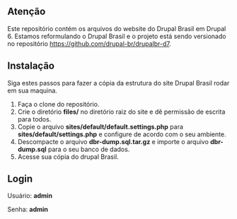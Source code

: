 ## Atenção

Este repositório contém os arquivos do website do Drupal Brasil em Drupal 6. Estamos reformulando o Drupal Brasil e o projeto está sendo versionado no repositório https://github.com/drupal-br/drupalbr-d7.

## Instalação

Siga estes passos para fazer a cópia da estrutura do site Drupal Brasil rodar em sua maquina.

1. Faça o clone do repositório.
1. Crie o diretório **files/** no diretório raiz do site e dê permissão de escrita para todos.
1. Copie o arquivo **sites/default/default.settings.php** para **sites/default/settings.php** e configure de acordo com o seu ambiente.
1. Descompacte o arquivo **dbr-dump.sql.tar.gz** e importe o arquivo **dbr-dump.sql** para o seu banco de dados.
1. Acesse sua cópia do drupal Brasil.

## Login

Usuário: **admin**

Senha: **admin**

